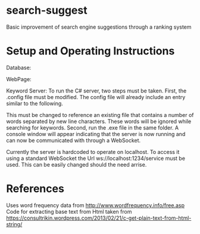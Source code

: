# search-suggest
Basic improvement of search engine suggestions through a ranking system

# Setup and Operating Instructions
Database:

WebPage:

Keyword Server:
To run the C# server, two steps must be taken. First, the .config file must be modified. The config file will already include an entry similar to the following.

<appSettings>
    <add key="IgnoredWordsTxtPath" value="C:\LocalFilePath\IgnoredWords.txt"/>
</appSettings>
This must be changed to reference an existing file that contains a number of words separated by new line characters. These words will be ignored while searching for keywords.
Second, run the .exe file in the same folder. A console window will appear indicating that the server is now running and can now be communicated with through a WebSocket.


Currently the server is hardcoded to operate on localhost. To access it using a standard WebSocket the Url ws://localhost:1234/service must be used. This can be easily changed should the need arrise.
# References
Uses word frequency data from http://www.wordfrequency.info/free.asp
Code for extracting base text from Html taken from https://consultrikin.wordpress.com/2013/02/21/c-get-plain-text-from-html-string/